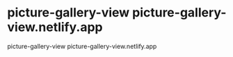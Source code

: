 # picture-gallery-view  picture-gallery-view.netlify.app
picture-gallery-view  picture-gallery-view.netlify.app
